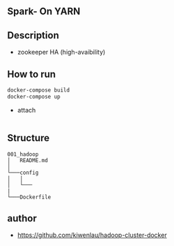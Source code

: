 ## Spark- On YARN 

## Description
- zookeeper HA (high-avaibility)


## How to run 
```bash
docker-compose build
docker-compose up
```

- attach 
```bash

```

## Structure 

```
001_hadoop
│   README.md
│
└───config
│   │   
│   └───
|
└───Dockerfile
```


## author 
- https://github.com/kiwenlau/hadoop-cluster-docker